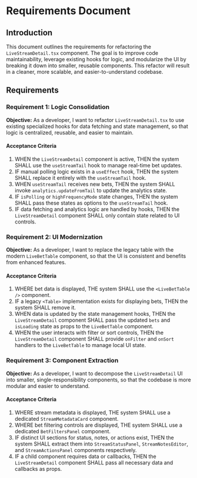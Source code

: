 # Requirements Document

## Introduction
This document outlines the requirements for refactoring the `LiveStreamDetail.tsx` component. The goal is to improve code maintainability, leverage existing hooks for logic, and modularize the UI by breaking it down into smaller, reusable components. This refactor will result in a cleaner, more scalable, and easier-to-understand codebase.

## Requirements

### Requirement 1: Logic Consolidation
**Objective:** As a developer, I want to refactor `LiveStreamDetail.tsx` to use existing specialized hooks for data fetching and state management, so that logic is centralized, reusable, and easier to maintain.

#### Acceptance Criteria
1.  WHEN the `LiveStreamDetail` component is active, THEN the system SHALL use the `useStreamTail` hook to manage real-time bet updates.
2.  IF manual polling logic exists in a `useEffect` hook, THEN the system SHALL replace it entirely with the `useStreamTail` hook.
3.  WHEN `useStreamTail` receives new bets, THEN the system SHALL invoke `analytics.updateFromTail` to update the analytics state.
4.  IF `isPolling` or `highFrequencyMode` state changes, THEN the system SHALL pass these states as options to the `useStreamTail` hook.
5.  IF data fetching and analytics logic are handled by hooks, THEN the `LiveStreamDetail` component SHALL only contain state related to UI controls.

### Requirement 2: UI Modernization
**Objective:** As a developer, I want to replace the legacy table with the modern `LiveBetTable` component, so that the UI is consistent and benefits from enhanced features.

#### Acceptance Criteria
1.  WHERE bet data is displayed, THE system SHALL use the `<LiveBetTable />` component.
2.  IF a legacy `<Table>` implementation exists for displaying bets, THEN the system SHALL remove it.
3.  WHEN data is updated by the state management hooks, THEN the `LiveStreamDetail` component SHALL pass the updated `bets` and `isLoading` state as props to the `LiveBetTable` component.
4.  WHEN the user interacts with filter or sort controls, THEN the `LiveStreamDetail` component SHALL provide `onFilter` and `onSort` handlers to the `LiveBetTable` to manage local UI state.

### Requirement 3: Component Extraction
**Objective:** As a developer, I want to decompose the `LiveStreamDetail` UI into smaller, single-responsibility components, so that the codebase is more modular and easier to understand.

#### Acceptance Criteria
1.  WHERE stream metadata is displayed, THE system SHALL use a dedicated `StreamMetadataCard` component.
2.  WHERE bet filtering controls are displayed, THE system SHALL use a dedicated `BetFiltersPanel` component.
3.  IF distinct UI sections for status, notes, or actions exist, THEN the system SHALL extract them into `StreamStatusPanel`, `StreamNotesEditor`, and `StreamActionsPanel` components respectively.
4.  IF a child component requires data or callbacks, THEN the `LiveStreamDetail` component SHALL pass all necessary data and callbacks as props.
